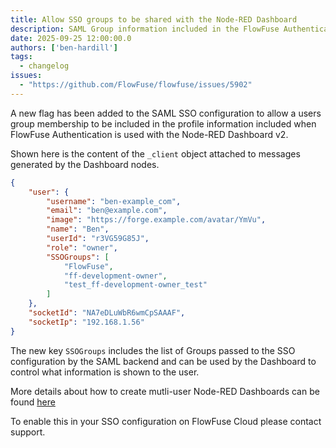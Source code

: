 ```yaml
---
title: Allow SSO groups to be shared with the Node-RED Dashboard
description: SAML Group information included in the FlowFuse Authentication information passed to the Node-RED Dashboard
date: 2025-09-25 12:00:00.0
authors: ['ben-hardill']
tags:
  - changelog
issues:
  - "https://github.com/FlowFuse/flowfuse/issues/5902"
---
```


A new flag has been added to the SAML SSO configuration to allow a users group membership to be included in the profile information included when FlowFuse Authentication is used with the Node-RED Dashboard v2.

Shown here is the content of the `_client` object attached to messages generated by the Dashboard nodes.
```json
{
    "user": {
        "username": "ben-example_com",
        "email": "ben@example.com",
        "image": "https://forge.example.com/avatar/YmVu",
        "name": "Ben",
        "userId": "r3VG59G85J",
        "role": "owner",
        "SSOGroups": [
            "FlowFuse",
            "ff-development-owner",
            "test_ff-development-owner_test"
        ]
    },
    "socketId": "NA7eDLuWbR6wmCpSAAAF",
    "socketIp": "192.168.1.56"
}
```

The new key `SSOGroups` includes the list of Groups passed to the SSO configuration by the SAML backend and can be used by the Dashboard to control what information is shown to the user.

More details about how to create mutli-user Node-RED Dashboards can be found [here](https://dashboard.flowfuse.com/user/multi-tenancy)

To enable this in your SSO configuration on FlowFuse Cloud please contact support.